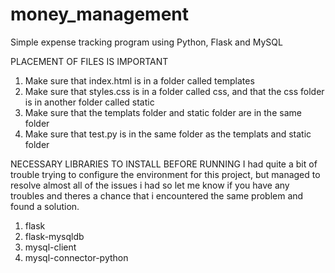 # money_management
Simple expense tracking program using Python, Flask and MySQL


PLACEMENT OF FILES IS IMPORTANT
1. Make sure that index.html is in a folder called templates
2. Make sure that styles.css is in a folder called css, and that the css folder is in another folder called static
3. Make sure that the templats folder and static folder are in the same folder
4. Make sure that test.py is in the same folder as the templats and static folder

NECESSARY LIBRARIES TO INSTALL BEFORE RUNNING
I had quite a bit of trouble trying to configure the environment for this project, but managed to resolve almost all of the issues i had so let me know if you have any troubles and theres a chance that i encountered the same problem and found a solution.
1. flask
2. flask-mysqldb
4. mysql-client
5. mysql-connector-python
